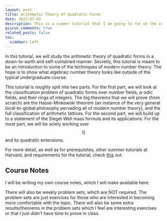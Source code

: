 ```yaml
---
layout: post
title: Arithmetic Theory of Quadratic Forms
date: 2023-07-03
description: This is a summer tutorial that I am going to run on the arithmetic theory of quadratic forms.
giscus_comments: true
related_posts: false
toc:
  sidebar: left
---
```

In this tutorial, we will study the arithmetic theory of quadratic forms in a down-to-earth and self-contained manner. Secretly, this tutorial is meant to be an introduction to some of the techniques of modern number theory. The hope is to show what algebraic number theory looks like outside of the typical undergraduate course.

This tutorial is roughly split into two parts. For the first part, we will look at the classification problem of quadratic forms over number fields, p-adic fields, and their rings of integers. The big theorems that we will prove (from scratch) are the Hasse-Minkowski theorem (an instance of the very general local-to-global philosophy pervading all of modern number theory), and the full classification of arithmetic lattices. For the second part, we will build up to a statement of the Siegel-Weil mass formula and its applications. For the most part, we will be solely working over $$\mathbb{Q}$$ and its quadratic extensions.

For more detail, as well as for prerequisites, other summer tutorials at Harvard, and requirements for the tutorial, check [this](https://www.math.harvard.edu/undergraduate/the-2023-summer-tutorial-program/) out.

## Course Notes

I will be writing my own course notes, which I will make available here.

There will also be weekly problem sets, which are NOT required. The problem sets are just exercises for those who are interested in becoming more comfortable with the topic. There will also be some extra results/theorems in the problem sets which I feel are interesting exercises or that I just didn't have time to prove in class.
